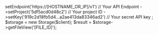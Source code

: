 <?php

use Appwrite\Client;
use Appwrite\Services\Storage;

$client = new Client();

$client
    ->setEndpoint('https://[HOSTNAME_OR_IP]/v1') // Your API Endpoint
    ->setProject('5df5acd0d48c2') // Your project ID
    ->setKey('919c2d18fb5d4...a2ae413da83346ad2') // Your secret API key
;

$storage = new Storage($client);

$result = $storage->getFileView('[FILE_ID]');